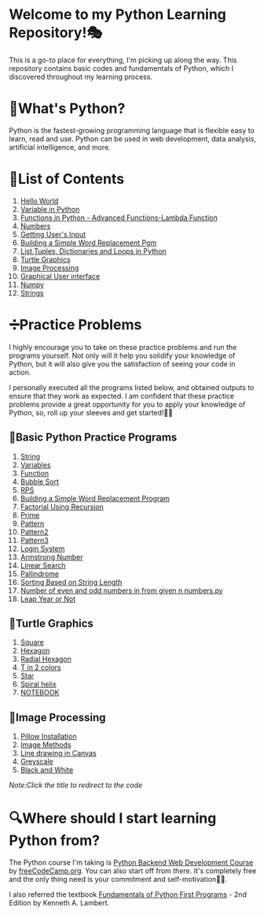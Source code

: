 # Welcome to my Python Learning Repository!🎭
 This is a go-to place for everything, I'm picking up along the way. This repository contains basic codes and fundamentals of Python, which I discovered throughout my learning process.

# 🐍What's Python?
Python is the fastest-growing programming language that is flexible easy to learn, read and use. Python can be used in web development, data analysis, artificial intelligence, and more.

# 📃List of Contents

1. [Hello World](https://github.com/meghaarajeev/Python-learning-repository-/blob/main/1.Hello%20World.md)
2. [Variable in Python](https://github.com/meghaarajeev/Python-learning-repository-/blob/main/2.Variable%20in%20Python.md)
3. [Functions in Python - Advanced Functions-Lambda Function](https://github.com/meghaarajeev/Python-learning-repository-/blob/main/Functions%20in%20Python.md)
4. [Numbers](https://github.com/meghaarajeev/Python-learning-repository-/blob/main/4.Numbers.md)
5. [Getting User's Input](https://github.com/meghaarajeev/Python-learning-repository-/blob/main/Getting%20User's%20Input.md)
6. [Building a Simple Word Replacement Pgm](https://github.com/meghaarajeev/Python-learning-repository-/blob/main/Codes/Building%20a%20Simple%20Word%20Replacement%20Pgm.py)
7. [List,Tuples, Dictionaries and Loops in Python](https://github.com/meghaarajeev/Python-learning-repository-/blob/main/List%20in%20Python.md)
8. [Turtle Graphics](https://github.com/meghaarajeev/Python-learning-repository-/blob/main/%20Turtle%20Graphics.md)
9. [Image Processing](https://github.com/meghaarajeev/Python-learning-repository-/blob/main/%20Image%20processing.md)
10. [Graphical User interface](https://github.com/meghaarajeev/Python-learning-repository-/blob/main/%20.%20Grahical%20User%20Interface%20(GUI).md)
11. [Numpy](https://github.com/meghaarajeev/Python-learning-repository-/blob/main/%20Numpy.md)
12. [Strings]()
# ➗Practice Problems
I highly encourage you to take on these practice problems and run the programs yourself. Not only will it help you solidify your knowledge of Python, but it will also give you the satisfaction of seeing your code in action.

I personally executed all the programs listed below, and obtained outputs to ensure that they work as expected. I am confident that these practice problems provide a great opportunity for you to apply your knowledge of Python, so, roll up your sleeves and get started!💪🏼

## 🐍Basic Python Practice Programs
1. [String](https://github.com/meghaarajeev/Python-learning-repository-/blob/main/Codes/String.py)
2. [Variables](https://github.com/meghaarajeev/Python-learning-repository-/blob/main/Codes/Variables.py)
3. [Function](https://github.com/meghaarajeev/Python-learning-repository-/blob/main/Codes/Function.py)
4. [Bubble Sort](https://github.com/meghaarajeev/Python-learning-repository-/blob/main/Codes/Bubblesort.py)
5. [RPS](https://github.com/meghaarajeev/Python-learning-repository-/blob/main/Codes/rock-paper-scissor.py)
6. [Building a Simple Word Replacement Program](https://github.com/meghaarajeev/Python-learning-repository-/blob/main/Codes/Building%20a%20Simple%20Word%20Replacement%20Pgm.py)
7. [Factorial Using Recursion](https://github.com/meghaarajeev/Python-learning-repository-/blob/main/Codes/Factorial%20using%20recursion.py)
8. [Prime](https://github.com/meghaarajeev/Python-learning-repository-/blob/main/Codes/Prime.py)
9. [Pattern](https://github.com/meghaarajeev/Python-learning-repository-/blob/main/Codes/Pattern.py)
10. [Pattern2](https://github.com/meghaarajeev/Python-learning-repository-/blob/main/Codes/Pattern2.py)
11. [Pattern3](https://github.com/meghaarajeev/Python-learning-repository-/blob/main/Codes/Pattern3.py)
12. [Login System](https://github.com/meghaarajeev/Python-learning-repository-/blob/main/Codes/Login%20System.py)
13. [Armstrong Number](https://github.com/meghaarajeev/Python-learning-repository-/blob/main/Codes/ArmstrongNumber.py)
14. [Linear Search](https://github.com/meghaarajeev/Python-learning-repository-/blob/main/Codes/Linear%20Search.py)
15. [Pallindrome](https://github.com/meghaarajeev/Python-learning-repository-/blob/main/Codes/Pallindrome.py)
16. [Sorting Based on String Length](https://github.com/meghaarajeev/Python-learning-repository-/blob/main/Codes/Sorting%20based%20on%20String%20length.py)
17. [Number of even and odd numbers in from given n numbers.py](https://github.com/meghaarajeev/Python-learning-repository-/tree/main/Codes)
18. [Leap Year or Not](https://github.com/meghaarajeev/Python-learning-repository-/blob/main/Codes/Leap%20Year%20or%20Not.py)

## 🐢Turtle Graphics

1. [Square](https://github.com/meghaarajeev/Python-learning-repository-/blob/main/Codes/17.%20Turtle-Square.py)
2. [Hexagon](https://github.com/meghaarajeev/Python-learning-repository-/blob/main/Codes/18.%20Turtle-Hexagon.py)
3. [Radial Hexagon](https://github.com/meghaarajeev/Python-learning-repository-/blob/main/Codes/19.%20Turtle-Radialhexagon.py)
4. [T in 2 colors](https://github.com/meghaarajeev/Python-learning-repository-/blob/main/Codes/20.%20Turtle%20-%20T%20in%202%20colors.py)
5.  [Star](https://github.com/meghaarajeev/Python-learning-repository-/blob/main/Codes/21.%20Turtle-Star.py)
6. [Spiral helix](https://github.com/meghaarajeev/Python-learning-repository-/blob/main/Codes/22.%20Spiral%20Helix.py)
7. [NOTEBOOK](https://github.com/meghaarajeev/Python-learning-repository-/blob/main/Codes/24.%20Turtle.ipynb)

## 📸Image Processing

1. [Pillow Installation](https://github.com/meghaarajeev/Python-learning-repository-/blob/main/Codes/ImageProcessing.ipynb)
2. [Image Methods](https://github.com/meghaarajeev/Python-learning-repository-/blob/main/Codes/ImageProcessing.ipynb)
3. [Line drawing in Canvas](https://github.com/meghaarajeev/Python-learning-repository-/blob/main/Codes/ImageProcessing.ipynb)
4. [Greyscale](https://github.com/meghaarajeev/Python-learning-repository-/blob/main/Codes/ImageProcessing.ipynb)
5. [Black and White](https://github.com/meghaarajeev/Python-learning-repository-/blob/main/Codes/ImageProcessing.ipynb)

_Note:Click the title to redirect to the code_
# 🔍Where should I start learning Python from?

The Python course I'm taking is [Python Backend Web Development Course](https://www.youtube.com/watch?v=jBzwzrDvZ18) by [freeCodeCamp.org](https://www.youtube.com/@freecodecamp). You can also start off from there. It's completely free and the only thing need is your commitment and self-motivation💪🏿.

I also referred the textbook [Fundamentals of Python First Programs](https://z-library.se/book/3703891/dde88b/fundamentals-of-python-first-programs-2nd-edition.html) - 2nd Edition by Kenneth A. Lambert. 

